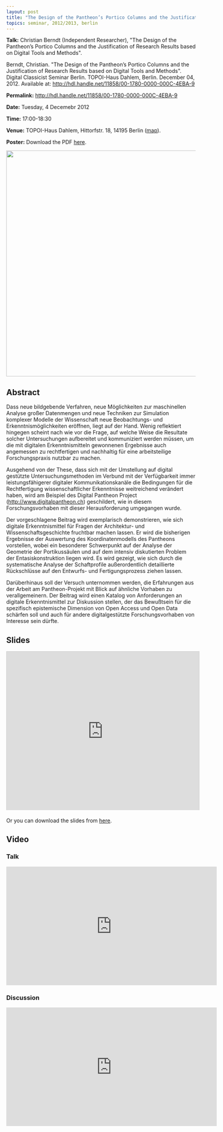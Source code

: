 ```yaml
---
layout: post
title: "The Design of the Pantheon’s Portico Columns and the Justification of Research Results based on Digital Tools and Methods"
topics: seminar, 2012/2013, berlin
---
```

<p>
<strong>Talk:</strong> Christian Berndt (Independent Researcher), "The Design of the Pantheon’s Portico Columns and the Justification of Research Results based on Digital Tools and Methods".
</p>

<div id="pref_cit_box">
Berndt, Christian. "The Design of the Pantheon’s Portico Columns and the Justification of Research Results based on Digital Tools and Methods". Digital Classicist Seminar Berlin. TOPOI-Haus Dahlem, Berlin. December 04, 2012. Available at: <a href="http://hdl.handle.net/11858/00-1780-0000-000C-4EBA-9" target="_blank">http://hdl.handle.net/11858/00-1780-0000-000C-4EBA-9</a>
</div>

**Permalink:** <http://hdl.handle.net/11858/00-1780-0000-000C-4EBA-9>

**Date:** Tuesday, 4 Decemebr 2012

**Time:** 17:00-18:30

**Venue:** TOPOI-Haus Dahlem, Hittorfstr. 18, 14195 Berlin ([map](http://goo.gl/maps/8OgGo)). 

**Poster:** Download the PDF [here](/berlin/files/Berndt_poster.pdf).

<img src="/berlin/files/BDPP0009.jpg" width="600px"/>

## Abstract

Dass neue bildgebende Verfahren, neue Möglichkeiten zur maschinellen Analyse großer Datenmengen und neue Techniken zur Simulation komplexer Modelle der Wissenschaft neue Beobachtungs- und Erkenntnismöglichkeiten eröffnen, liegt auf der Hand. Wenig reflektiert hingegen scheint nach wie vor die Frage, auf welche Weise die Resultate solcher Untersuchungen aufbereitet und kommuniziert werden müssen, um die mit digitalen Erkenntnismitteln gewonnenen Ergebnisse auch angemessen zu rechtfertigen und nachhaltig für eine arbeitsteilige Forschungspraxis nutzbar zu machen.

Ausgehend von der These, dass sich mit der Umstellung auf digital gestützte Untersuchungsmethoden im Verbund mit der Verfügbarkeit immer leistungsfähigerer digitaler Kommunikationskanäle die Bedingungen für die Rechtfertigung wissenschaftlicher Erkenntnisse weitreichend verändert haben, wird am Beispiel des Digital Pantheon Project (<http://www.digitalpantheon.ch>) geschildert, wie in diesem Forschungsvorhaben mit dieser Herausforderung umgegangen wurde.

Der vorgeschlagene Beitrag wird exemplarisch demonstrieren, wie sich digitale Erkenntnismittel für Fragen der Architektur- und Wissenschaftsgeschichte fruchtbar machen lassen. Er wird die bisherigen Ergebnisse der Auswertung des Koordinatenmodells des Pantheons vorstellen, wobei ein besonderer Schwerpunkt auf der Analyse der Geometrie der Portikussäulen und auf dem intensiv diskutierten Problem der Entasiskonstruktion liegen wird. Es wird gezeigt, wie sich durch die systematische Analyse der Schaftprofile außerordentlich detaillierte Rückschlüsse auf den Entwurfs- und Fertigungsprozess ziehen lassen.

Darüberhinaus soll der Versuch unternommen werden, die Erfahrungen aus der Arbeit am Pantheon-Projekt mit Blick auf ähnliche Vorhaben zu verallgemeinern. Der Beitrag wird einen Katalog von Anforderungen an digitale Erkenntnismittel zur Diskussion stellen, der das Bewußtsein für die spezifisch epistemische Dimension von Open Access und Open Data schärfen soll und auch für andere digitalgestützte Forschungsvorhaben von Interesse sein dürfte.

## Slides

<iframe src="http://de.slideshare.net/slideshow/embed_code/15623029" width="512" height="421" frameborder="0" marginwidth="0" marginheight="0" scrolling="no" style="border:1px solid #CCC;border-width:1px 1px 0;margin-bottom:5px"> </iframe> 

Or you can download the slides from [here](/berlin/files/slides/dcsb_berndt_04122012.pdf).

## Video
### Talk
<iframe width="560" height="315" src="http://www.youtube.com/embed/X7IWUu1-_NE?list=PLq4Pz4R7ts0UqSn0bgAgeX1lEpkL0SDs2" frameborder="0"> </iframe>

### Discussion
<iframe width="560" height="315" src="http://www.youtube.com/embed/rvE-mC_xaho?list=PLq4Pz4R7ts0UqSn0bgAgeX1lEpkL0SDs2" frameborder="0"> </iframe>
